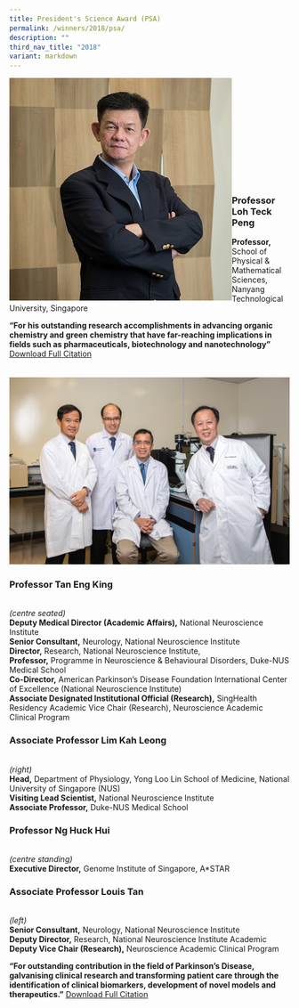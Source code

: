 ```yaml
---
title: President's Science Award (PSA)
permalink: /winners/2018/psa/
description: ""
third_nav_title: "2018"
variant: markdown
---
```

<img src="/images/Winners/2018/psa-prof-loh-teck-peng.jpg" alt="Professor Loh Teck Peng" style="width:400px" align="left"><br><br><br><br><br><br><br><br><br><br><br>

### **Professor Loh Teck Peng**

<b>Professor,</b> School of Physical &amp; Mathematical Sciences, Nanyang Technological University, Singapore

<b>“For his outstanding research accomplishments in advancing organic chemistry and green chemistry that have far-reaching implications in fields such as pharmaceuticals, biotechnology and nanotechnology” </b> [Download Full Citation](/files/Citations/2018/2018-psa-professor-loh-teck-peng.pdf)
<br><br><br>
![2018 PSA Team](/images/Winners/2018/2018_psa_team.jpg)

### **Professor Tan Eng King**
<br>*(centre seated)*<br>
<b>Deputy Medical Director (Academic Affairs),</b> National Neuroscience Institute<br>
<b>Senior Consultant,</b> Neurology, National Neuroscience Institute<br>
<b>Director,</b> Research, National Neuroscience Institute,<br>
<b>Professor,</b> Programme in Neuroscience &amp; Behavioural Disorders,
Duke-NUS Medical School<br>
<b>Co-Director,</b> American Parkinson’s Disease Foundation International Center of Excellence (National Neuroscience Institute)<br>
<b>Associate Designated Institutional Official (Research),</b> SingHealth Residency Academic Vice Chair (Research), Neuroscience Academic Clinical Program

### **Associate Professor Lim Kah Leong**
<br>*(right)*<br>
<b>Head,</b> Department of Physiology, Yong Loo Lin School of Medicine, National University of Singapore (NUS)<br>
<b>Visiting Lead Scientist,</b> National Neuroscience Institute<br>
<b>Associate Professor,</b> Duke-NUS Medical School<br>

### **Professor Ng Huck Hui**
<br>*(centre standing)*<br>
<b>Executive Director,</b> Genome Institute of Singapore, A*STAR<br>

### **Associate Professor Louis Tan**
<br>*(left)*<br>
<b>Senior Consultant,</b> Neurology, National Neuroscience Institute<br>
<b>Deputy Director,</b> Research, National Neuroscience Institute Academic<br>
<b>Deputy Vice Chair (Research),</b> Neuroscience Academic Clinical Program<br>


**“For outstanding contribution in the field of Parkinson’s Disease, galvanising clinical research and transforming patient care through the identification of clinical biomarkers, development of novel models and therapeutics.”** [Download Full Citation](/files/Citations/2018/2018_psa_team.pdf)